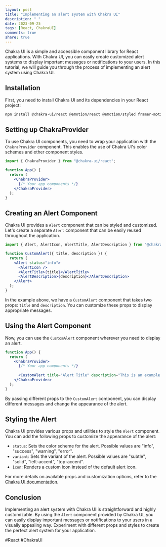 ```yaml
---
layout: post
title: "Implementing an alert system with Chakra UI"
description: " "
date: 2023-09-25
tags: [React, ChakraUI]
comments: true
share: true
---
```


Chakra UI is a simple and accessible component library for React applications. With Chakra UI, you can easily create customized alert systems to display important messages or notifications to your users. In this tutorial, we will guide you through the process of implementing an alert system using Chakra UI.

## Installation

First, you need to install Chakra UI and its dependencies in your React project:

```bash
npm install @chakra-ui/react @emotion/react @emotion/styled framer-motion
```

## Setting up ChakraProvider

To use Chakra UI components, you need to wrap your application with the `ChakraProvider` component. This enables the use of Chakra UI's color schemes and other component styles.

```jsx
import { ChakraProvider } from "@chakra-ui/react";

function App() {
  return (
    <ChakraProvider>
      {/* Your app components */}
    </ChakraProvider>
  );
}
```

## Creating an Alert Component

Chakra UI provides a `Alert` component that can be styled and customized. Let's create a separate `Alert` component that can be easily reused throughout the application.

```jsx
import { Alert, AlertIcon, AlertTitle, AlertDescription } from "@chakra-ui/react";

function CustomAlert({ title, description }) {
  return (
    <Alert status="info">
      <AlertIcon />
      <AlertTitle>{title}</AlertTitle>
      <AlertDescription>{description}</AlertDescription>
    </Alert>
  );
}
```

In the example above, we have a `CustomAlert` component that takes two props: `title` and `description`. You can customize these props to display appropriate messages.

## Using the Alert Component

Now, you can use the `CustomAlert` component wherever you need to display an alert.

```jsx
function App() {
  return (
    <ChakraProvider>
      {/* Your app components */}
      
      <CustomAlert title="Alert Title" description="This is an example alert." />
    </ChakraProvider>
  );
}
```

By passing different props to the `CustomAlert` component, you can display different messages and change the appearance of the alert.

## Styling the Alert

Chakra UI provides various props and utilities to style the `Alert` component. You can add the following props to customize the appearance of the alert:

- `status`: Sets the color scheme for the alert. Possible values are "info", "success", "warning", "error".
- `variant`: Sets the variant of the alert. Possible values are "subtle", "solid", "left-accent", "top-accent".
- `icon`: Renders a custom icon instead of the default alert icon.

For more details on available props and customization options, refer to the [Chakra UI documentation](https://chakra-ui.com/docs/components/alert).

## Conclusion

Implementing an alert system with Chakra UI is straightforward and highly customizable. By using the `Alert` component provided by Chakra UI, you can easily display important messages or notifications to your users in a visually appealing way. Experiment with different props and styles to create the perfect alert system for your application.

#React #ChakraUI